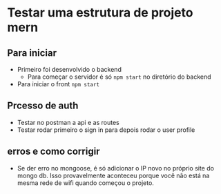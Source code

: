 # Testar uma estrutura de projeto mern

## Para iniciar
- Primeiro foi desenvolvido o backend
    - Para começar o servidor é só ```npm start``` no diretório do backend
- Para iniciar o front
    ```npm start```
## Prcesso de auth
- Testar no postman a api e as routes
- Testar rodar primeiro o sign in para depois rodar o user profile

## erros e como corrigir
- Se der erro no mongoose, é só adicionar o IP novo no próprio site do mongo db. Isso provavelmente aconteceu porque você não está na mesma rede de wifi quando começou o projeto.